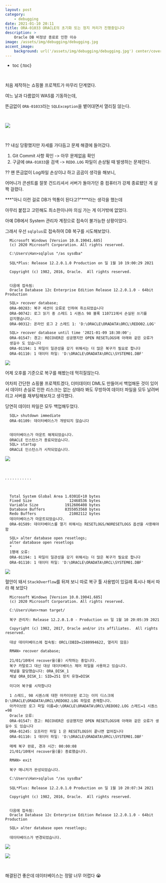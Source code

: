 ```yaml
---
layout: post
category:
    - debugging
date: 2021-01-10 20:11
title: ORA-01033 ORACLE의 초기화 또는 정지 처리가 진행중입니다
description: >
    Oracle DB 비정상 종료로 인한 이슈
image: /assets/img/debugging/debugging.jpg
accent_image:
    background: url('/assets/img/debugging/debugging.jpg') center/cover
---
```


* toc
{:toc}

&nbsp;  

처음 제작하는 쇼핑몰 프로젝트가 마무리 단계였다.

여느 날과 다름없이 WAS를 기동하는데,

뜬금없이 `ORA-01033`라는 `SQLException`을 뱉어대면서 열리질 않는다.

&nbsp;  

![](/assets/img/common/bee-3.png)

&nbsp;  

?? 내심 당황했지만 자세를 가다듬고 문제 해결에 들어갔다.

1. Git Commit 사항 확인 -> 아무 문제없음 확인
2. 구글에 `ORA-01033`을 검색 -> `REDO.LOG` 파일이 손상될 때 발생하는 문제란다.

?? 왠 뜬금없이 Log파일 손상이냐 하고 곰곰이 생각을 해보니,

어머니가 콘센트를 잘못 건드리셔서 서버가 돌아가던 중 컴퓨터가 강제 종료됐던 게 살짝 걸렸다.

***"아니 이런 걸로 DB가 먹통이 된다고?"***라는 생각을 했는데

아무리 붙잡고 고민해도 최소한이나마 의심 가는 게 이거밖에 없었다.

아예 DB에서 System 관리자 계정으로 접속이 불가능한 상황이었다.

그래서 우선 `sqlplus`로 접속하여 DB 복구를 시도해보았다.

```oraclesqlplus
  Microsoft Windows [Version 10.0.19041.685]
  (c) 2020 Microsoft Corporation. All rights reserved.

  C:\Users\Han>sqlplus "/as sysdba"

  SQL*Plus: Release 12.2.0.1.0 Production on 일 1월 10 19:00:29 2021

  Copyright (c) 1982, 2016, Oracle.  All rights reserved.


  다음에 접속됨:
  Oracle Database 12c Enterprise Edition Release 12.2.0.1.0 - 64bit Production

  SQL> recover database;
  ORA-00283: 복구 세션이 오류로 인하여 취소되었습니다
  ORA-00742: 로그 읽기 중 스레드 1 시퀀스 98 블록 110711에서 손실된 쓰기를
  감지했습니다.
  ORA-00312: 온라인 로그 2 스레드 1: 'D:\ORACLE\ORADATA\ORCL\REDO02.LOG'

  SQL> recover database until time '2021-01-09 18:30:00';
  ORA-01547: 경고: RECOVER은 성공했지만 OPEN RESETLOGS에 아래와 같은 오류가
  생길수 도 있습니다
  ORA-01194: 1 파일이 일관성을 갖기 위해서는 더 많은 복구가 필요로 합니다
  ORA-01110: 1 데이터 파일: 'D:\ORACLE\ORADATA\ORCL\SYSTEM01.DBF'
```

![](/assets/img/common/bee-3.png)

어제 오후를 기준으로 복구를 해봤는데 먹히질않는다.

어차피 간단한 쇼핑몰 프로젝트겠다, 더미데이터 DML도 만들어서 백업해둔 것이 있어서 데이터 손실로 인한 리스크는 없는 상태라 봐도 무방하여 데이터 파일을 모두 날려버리고 서버를 재부팅해보자고 생각했다.

당연히 데이터 파일은 모두 백업해두었다.

```oraclesqlplus
  SQL> shutdown immediate
  ORA-01109: 데이터베이스가 개방되지 않습니다


  데이터베이스가 마운트 해제되었습니다.
  ORACLE 인스턴스가 종료되었습니다.
  SQL> startup
  ORACLE 인스턴스가 시작되었습니다.
```

![](/assets/img/common/pepe-1.jpg)

&nbsp;  

.
.
.
.
.
.
.
.
.
.
.

&nbsp;  

```oraclesqlplus
  Total System Global Area 1.0301E+10 bytes
  Fixed Size                 12468536 bytes
  Variable Size            1912606408 bytes
  Database Buffers         8355053568 bytes
  Redo Buffers               21082112 bytes
  데이터베이스가 마운트되었습니다.
  ORA-01589: 데이터베이스를 열기 위해서는 RESETLOGS/NORESETLOGS 옵션을 사용해야함

  SQL> alter database open resetlogs;
  alter database open resetlogs
  *
  1행에 오류:
  ORA-01194: 1 파일이 일관성을 갖기 위해서는 더 많은 복구가 필요로 합니다
  ORA-01110: 1 데이터 파일: 'D:\ORACLE\ORADATA\ORCL\SYSTEM01.DBF'
```

![](https://img1.daumcdn.net/thumb/R1280x0/?scode=mtistory2&fname=https%3A%2F%2Fblog.kakaocdn.net%2Fdn%2Fbj701M%2FbtqS9ZAAIVU%2FlG6lwKqkwfcFg8SR4CV2QK%2Fimg.jpg)

혈안이 돼서 `StackOverflow`를 뒤져 보니 따로 복구 툴 사용법이 있길래 혹시나 해서 따라 해 보았다

```oraclesqlplus
  Microsoft Windows [Version 10.0.19041.685]
  (c) 2020 Microsoft Corporation. All rights reserved.

  C:\Users\Han>rman target/

  복구 관리자: Release 12.2.0.1.0 - Production on 일 1월 10 20:05:39 2021

  Copyright (c) 1982, 2017, Oracle and/or its affiliates.  All rights reserved.

  대상 데이터베이스에 접속됨: ORCL(DBID=1580994622, 열리지 않음)

  RMAN> recover database;

  21/01/10에서 recover을(를) 시작하는 중입니다.
  복구 카탈로그 대신 대상 데이터베이스 제어 파일을 사용하고 있습니다.
  채널을 할당했습니다: ORA_DISK_1
  채널 ORA_DISK_1: SID=251 장치 유형=DISK

  미디어 복구를 시작합니다

  1 스레드, 98 시퀀스에 대한 아카이브된 로그는 이미 디스크에 D:\ORACLE\ORADATA\ORCL\REDO02.LOG 파일로 존재합니다.
  아카이브된 로그 파일 이름=D:\ORACLE\ORADATA\ORCL\REDO02.LOG 스레드=1 시퀀스=98
  Oracle 오류:
  ORA-01547: 경고: RECOVER은 성공했지만 OPEN RESETLOGS에 아래와 같은 오류가 생길수 도 있습니다
  ORA-01245: 오프라인 파일 1 은 RESETLOGS이 끝나면 없어집니다
  ORA-01110: 1 데이터 파일: 'D:\ORACLE\ORADATA\ORCL\SYSTEM01.DBF'

  매체 복구 완료, 경과 시간: 00:00:08
  21/01/10에서 recover을(를) 종료했습니다.

  RMAN> exit

  복구 매니저가 완성되었습니다.

  C:\Users\Han>sqlplus "/as sysdba"

  SQL*Plus: Release 12.2.0.1.0 Production on 일 1월 10 20:07:34 2021

  Copyright (c) 1982, 2016, Oracle.  All rights reserved.


  다음에 접속됨:
  Oracle Database 12c Enterprise Edition Release 12.2.0.1.0 - 64bit Production

  SQL> alter database open resetlogs;

  데이타베이스가 변경되었습니다.
```

![](https://img1.daumcdn.net/thumb/R1280x0/?scode=mtistory2&fname=https%3A%2F%2Fblog.kakaocdn.net%2Fdn%2FH2VpD%2FbtqS3ba04ly%2Fni7sFLckgT42MxAK2hylf1%2Fimg.png)

![](/assets/img/common/bee-2.png)

&nbsp;  

해결된건 좋은데 데이터베이스는 정말 너무 어렵다 😭

&nbsp;  